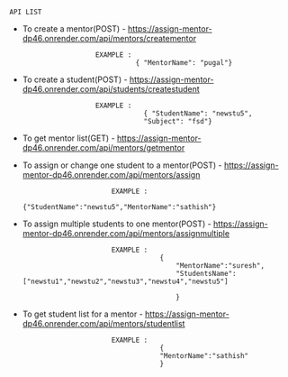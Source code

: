 
    API LIST

* To create a mentor(POST) - https://assign-mentor-dp46.onrender.com/api/mentors/creatementor

                        EXAMPLE : 
                                  { "MentorName": "pugal"}


* To create a student(POST) - https://assign-mentor-dp46.onrender.com/api/students/createstudent

                        EXAMPLE : 
                                    { "StudentName": "newstu5",
                                    "Subject": "fsd"}



* To get mentor list(GET) - https://assign-mentor-dp46.onrender.com/api/mentors/getmentor



* To assign or change one student to a mentor(POST) - https://assign-mentor-dp46.onrender.com/api/mentors/assign

                            EXAMPLE :
                                        {"StudentName":"newstu5","MentorName":"sathish"}    




* To assign multiple students to one mentor(POST) - https://assign-mentor-dp46.onrender.com/api/mentors/assignmultiple

                            EXAMPLE :
                                        {
                                            "MentorName":"suresh",
                                            "StudentsName":["newstu1","newstu2","newstu3","newstu4","newstu5"]
 
                                            } 


* To get student list for a mentor - https://assign-mentor-dp46.onrender.com/api/mentors/studentlist

                            EXAMPLE :
                                        {
                                        "MentorName":"sathish"
                                        }


        